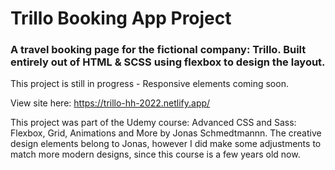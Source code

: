# Trillo Booking App Project

### A travel booking page for the fictional company: Trillo. Built entirely out of HTML & SCSS using flexbox to design the layout. 

This project is still in progress - Responsive elements coming soon.

View site here: https://trillo-hh-2022.netlify.app/


This project was part of the Udemy course: Advanced CSS and Sass: Flexbox, Grid, Animations and More by Jonas Schmedtmannn. The creative design elements belong to Jonas, however I did make some adjustments to match more modern designs, since this course is a few years old now. 
